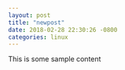 ```yaml
---
layout: post
title: "newpost"
date: 2018-02-28 22:30:26 -0800
categories: linux
---
```


This is some sample content


